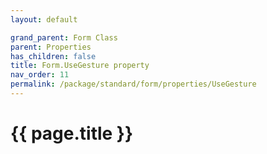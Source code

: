 ```yaml
---
layout: default

grand_parent: Form Class
parent: Properties
has_children: false
title: Form.UseGesture property
nav_order: 11
permalink: /package/standard/form/properties/UseGesture
---
```

# {{ page.title }}




